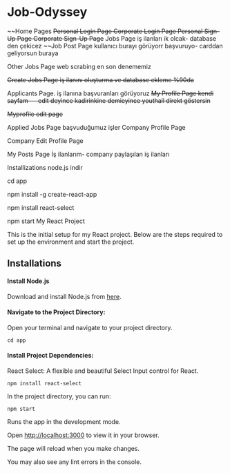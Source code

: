 # Job-Odyssey

~~Home Pages
~~Personal Login Page
Corporate Login Page
Personal Sign-Up Page
Corporate Sign-Up Page~~
Jobs Page
	iş ilanları ik olcak- database den çekicez
~~Job Post Page
	kullanıcı burayı görüyorr başvuruyo- carddan geliyorsun buraya

Other Jobs Page
	web scrabing en son denememiz

~~Create Jobs Page
	iş ilanını oluşturma ve database ekleme %90da~~

Applicants Page.
	iş ilanına başvuranları görüyoruz
~~My Profile Page
	kendi sayfam--- edit deyince kadirinkine demieyince youthall direkt göstersin~~

~~Myprofile edit page~~

Applied Jobs Page
	başvuduğumuz işler
Company Profile Page

Company Edit Profile Page

My Posts Page
	İş ilanlarım- company paylaşılan iş ilanları

Installizations
node.js indir

cd app

npm install -g create-react-app

npm install react-select

npm start
My React Project

This is the initial setup for my React project. Below are the steps required to set up the environment and start the project.

## Installations

#### **Install Node.js**

Download and install Node.js from [here](https://nodejs.org/).

#### **Navigate to the Project Directory**:

Open your terminal and navigate to your project directory.

```
cd app
```

#### Install Project Dependencies:

React Select: A flexible and beautiful Select Input control for React.

```
npm install react-select
```

In the project directory, you can run:

```
npm start
```

Runs the app in the development mode.

Open [http://localhost:3000](http://localhost:3000) to view it in your browser.



The page will reload when you make changes.

You may also see any lint errors in the console.
